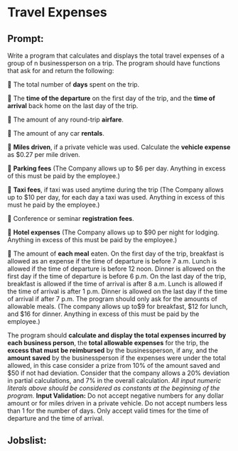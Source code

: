 # Travel Expenses

## Prompt:
Write a program that calculates and displays the total travel expenses of a group of n businessperson on a trip. The program should have functions that ask for and return the following:

 The total number of **days** spent on the trip.

 The **time of the departure** on the first day of the trip, and the **time of arrival** back home on the last day of the trip.

 The amount of any round-trip **airfare**.

 The amount of any car **rentals**.

 **Miles driven**, if a private vehicle was used. Calculate the **vehicle expense** as $0.27 per mile driven.

 **Parking fees** (The Company allows up to $6 per day. Anything in excess of this must be paid by the employee.)

 **Taxi fees**, if taxi was used anytime during the trip (The Company allows up to $10 per day, for each day a taxi was used. Anything in excess of this must he paid by the employee.)

 Conference or seminar **registration fees**.

 **Hotel expenses** (The Company allows up to $90 per night for lodging. Anything in excess of this must be paid by the employee.)

 The amount of **each meal** eaten. On the first day of the trip, breakfast is allowed as an expense if the time of departure is before 7 a.m. Lunch is allowed if the time of departure is before 12 noon. Dinner is allowed on the first day if the time of departure is before 6 p.m. On the last day of the trip, breakfast is allowed if the time of arrival is after 8 a.m. Lunch is allowed if the time of arrival is after 1 p.m. Dinner is allowed on the last day if the time of arrival if after 7 p.m. The program should only ask for the amounts of allowable meals. (The company allows up to$9 for breakfast, $12 for lunch, and $16 for dinner. Anything in excess of this must be paid by the employee.)



The program should **calculate and display the total expenses incurred by each business person**, the **total allowable expenses** for the trip, the **excess that must be reimbursed** by the businessperson, if any, and the **amount saved** by the businessperson if the expenses were under the total allowed, in this case consider a prize from 10% of the amount saved and $50 if not had deviation.
Consider that the company allows a 20% deviation in partial calculations, and 7% in the overall calculation.
*All input numeric literals above should be considered as constants at the beginning of the program.*
**Input Validation:** Do not accept negative numbers for any dollar amount or for miles driven in a private vehicle. Do not accept numbers less than 1 for the number of days. Only accept valid times for the time of departure and the time of arrival.

## Jobslist:
